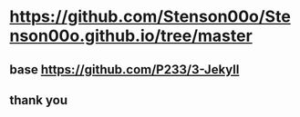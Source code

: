 # https://github.com/Stenson00o/Stenson00o.github.io/tree/master
## base https://github.com/P233/3-Jekyll
## thank you


